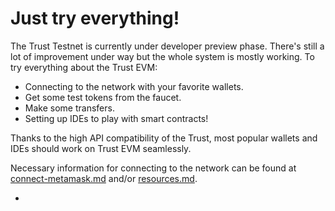 # Just try everything!

The Trust Testnet is currently under developer preview phase. There's still a lot of improvement under way but the whole system is mostly working. To try everything about the Trust EVM:

* Connecting to the network with your favorite wallets.&#x20;
* Get some test tokens from the faucet.
* Make some transfers.
* Setting up IDEs to play with smart contracts!



Thanks to the high API compatibility of the Trust, most popular wallets and IDEs should work on Trust EVM seamlessly.&#x20;

Necessary information for connecting to the network can be found at [connect-metamask.md](connect-metamask.md "mention") and/or [resources.md](resources.md "mention").







*







